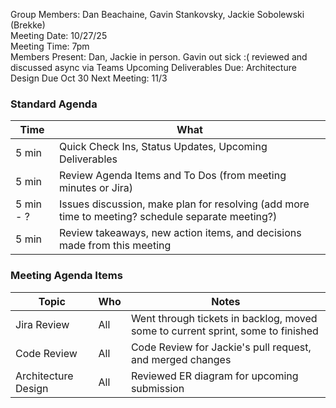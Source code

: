 Group Members: Dan Beachaine, Gavin Stankovsky, Jackie Sobolewski (Brekke)  
Meeting Date: 10/27/25  
Meeting Time: 7pm  
Members Present: Dan, Jackie in person. Gavin out sick :( reviewed and discussed async via Teams
Upcoming Deliverables Due: Architecture Design Due Oct 30
Next Meeting: 11/3  

### Standard Agenda
| Time | What | 
|---|---|
| 5 min | Quick Check Ins, Status Updates, Upcoming Deliverables |
| 5 min | Review Agenda Items and To Dos (from meeting minutes or Jira) |
| 5 min - ? | Issues discussion, make plan for resolving (add more time to meeting? schedule separate meeting?) |
| 5 min | Review takeaways, new action items, and decisions made from this meeting | 

### Meeting Agenda Items
| Topic | Who | Notes | 
|---|---|---|
| Jira Review | All |  Went through tickets in backlog, moved some to current sprint, some to finished | 
| Code Review | All | Code Review for Jackie's pull request, and merged changes | 
| Architecture Design | All | Reviewed ER diagram for upcoming submission |
